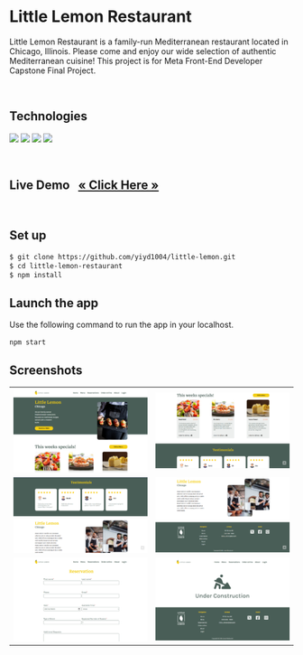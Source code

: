 # Little Lemon Restaurant
Little Lemon Restaurant is a family-run Mediterranean restaurant located in Chicago, Illinois. Please come and enjoy our wide selection of authentic Mediterranean cuisine! This project is for Meta Front-End Developer Capstone Final Project.

<br/>

## Technologies

<p>
    <img src="https://img.shields.io/badge/React-^18.2.0-blue?logo=React"/>
    <img src="https://img.shields.io/badge/node.js-v20.5.0-green?logo=Node.js"/>
    <img src="https://img.shields.io/badge/tailwindcss-^3.3.3-06B6D4?logo=tailwindcss"/>
    <img src="https://img.shields.io/badge/react_router_dom-^18.2.0-blueviolet?logo=reactrouter"/>
</p>

<br/>


## Live Demo&nbsp;&nbsp;&nbsp;<a href="https://yiyd1004.github.io/little-lemon" target="_blank" rel="noopener noreferrer"><strong>« Click Here »</strong></a>

<br/>

## Set up
```shell
$ git clone https://github.com/yiyd1004/little-lemon.git
$ cd little-lemon-restaurant
$ npm install
```
## Launch the app

Use the following command to run the app in your localhost.

```
npm start
```

## Screenshots
<table>
  <tr>
    <td><img src="https://github.com/yiyd1004/little-lemon/blob/0318a807f19b613d6475ad5bf47a97787255a4f5/screenshots/main.png" alt="home-page-1" /></td>
    <td><img src="https://github.com/yiyd1004/little-lemon/blob/0318a807f19b613d6475ad5bf47a97787255a4f5/screenshots/main2.png" alt="home-page-2" /></td>
  </tr>
  <tr>
    <td><img src="https://github.com/yiyd1004/little-lemon/blob/0318a807f19b613d6475ad5bf47a97787255a4f5/screenshots/main3.png" alt="reservation-1" /></td>
    <td><img src="https://github.com/yiyd1004/little-lemon/blob/0318a807f19b613d6475ad5bf47a97787255a4f5/screenshots/main4.png" alt="reservation-2" /></td>
  </tr>
  <tr>
    <td><img src="https://github.com/yiyd1004/little-lemon/blob/0318a807f19b613d6475ad5bf47a97787255a4f5/screenshots/reservation.png" alt="reservation-1" /></td>
    <td><img src="https://github.com/yiyd1004/little-lemon/blob/0318a807f19b613d6475ad5bf47a97787255a4f5/screenshots/construction.png" alt="reservation-2" /></td>
  </tr>
</table>
